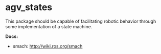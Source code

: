# agv_states

This package should be capable of facilitating robotic behavior through some implementation of a state machine. 

**Docs:**
- smach: http://wiki.ros.org/smach
